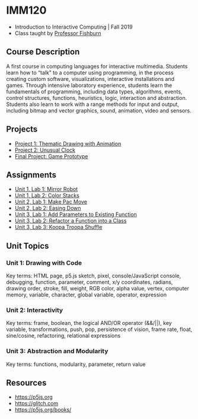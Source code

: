 # IMM120
- Introduction to Interactive Computing | Fall 2019
- Class taught by [Professor Fishburn](https://imm.tcnj.edu/people/faculty/josh-fishburn/)

## Course Description
A first course in computing languages for interactive multimedia. Students learn how to “talk” to a computer using programming, in the process creating custom software, visualizations, interactive installations and games. Through intensive laboratory experience, students learn the fundamentals of programming, including data types, algorithms, events, control structures, functions, heuristics, logic, interaction and abstraction. Students also learn to work with a range methods for input and output, including bitmap and vector graphics, sound, animation, video and sensors.

## Projects
- [Project 1: Thematic Drawing with Animation](assignments/flower-loading-screen/README.md)
- [Project 2: Unusual Clock](assignments/uwu-clock/README.md)
- [Final Project: Game Prototype](assignments/game-prototype/README.md)

## Assignments
- [Unit 1, Lab 1: Mirror Robot](assignments/mirrorbot/README.md)
- [Unit 1, Lab 2: Color Stacks](assignments/colorstacks/README.md)
- [Unit 2, Lab 1: Make Pac Move](assignments/pac-move/README.md)
- [Unit 2, Lab 2: Easing Down](assignments/easingdown/README.md)
- [Unit 3, Lab 1: Add Parameters to Existing Function](assignments/bat/README.md)
- [Unit 3, Lab 2: Refactor a Function into a Class](assignments/cloud/README.md)
- [Unit 3, Lab 3: Koopa Troopa Shuffle](assignments/koopa-fall/README.md)

## Unit Topics
### Unit 1: Drawing with Code
Key terms: HTML page, p5.js sketch, pixel, console/JavaScript console, debugging, function, parameter, comment, x/y coordinates, radians, drawing order, stroke, fill, weight, RGB color, alpha value, vertex, computer memory, variable, character, global variable, operator, expression

### Unit 2: Interactivity
Key terms: frame, boolean, the logical AND/OR operator (&&/||), key variable, transformations, push, pop, persistence of vision, frame rate, float, sine/cosine, refactoring, relational expressions

### Unit 3: Abstraction and Modularity
Key terms: functions, modularity, parameter, return value

## Resources
- https://p5js.org
- https://glitch.com
- https://p5js.org/books/
